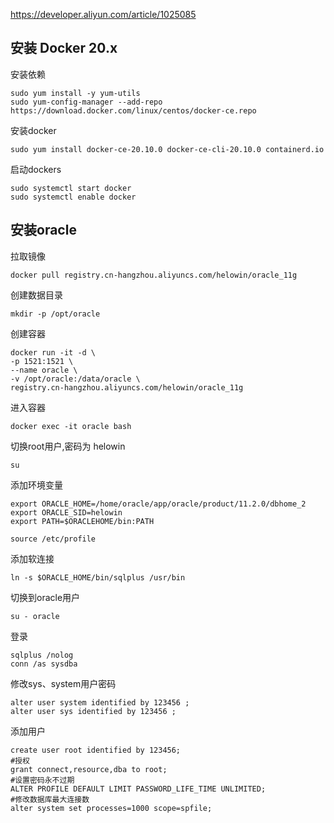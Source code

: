 https://developer.aliyun.com/article/1025085
## 安装 Docker 20.x
安装依赖
```
sudo yum install -y yum-utils
sudo yum-config-manager --add-repo https://download.docker.com/linux/centos/docker-ce.repo
```
安装docker
```
sudo yum install docker-ce-20.10.0 docker-ce-cli-20.10.0 containerd.io
```
启动dockers
```
sudo systemctl start docker
sudo systemctl enable docker
```
## 安装oracle
拉取镜像
```
docker pull registry.cn-hangzhou.aliyuncs.com/helowin/oracle_11g
```
创建数据目录
```
mkdir -p /opt/oracle
```
创建容器
```
docker run -it -d \
-p 1521:1521 \
--name oracle \
-v /opt/oracle:/data/oracle \
registry.cn-hangzhou.aliyuncs.com/helowin/oracle_11g
```
进入容器
```
docker exec -it oracle bash
```
切换root用户,密码为 helowin 
```
su
```
添加环境变量
```
export ORACLE_HOME=/home/oracle/app/oracle/product/11.2.0/dbhome_2
export ORACLE_SID=helowin
export PATH=$ORACLEHOME/bin:PATH

source /etc/profile 

```
添加软连接
```
ln -s $ORACLE_HOME/bin/sqlplus /usr/bin

```
切换到oracle用户
```
su - oracle
```
登录
```
sqlplus /nolog 
conn /as sysdba
```
修改sys、system用户密码
```
alter user system identified by 123456 ;
alter user sys identified by 123456 ;
```
添加用户
```
create user root identified by 123456;
#授权
grant connect,resource,dba to root;
#设置密码永不过期
ALTER PROFILE DEFAULT LIMIT PASSWORD_LIFE_TIME UNLIMITED;
#修改数据库最大连接数
alter system set processes=1000 scope=spfile;
